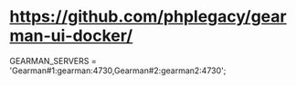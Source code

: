 # https://github.com/phplegacy/gearman-ui-docker/




GEARMAN_SERVERS =  'Gearman#1:gearman:4730,Gearman#2:gearman2:4730';
